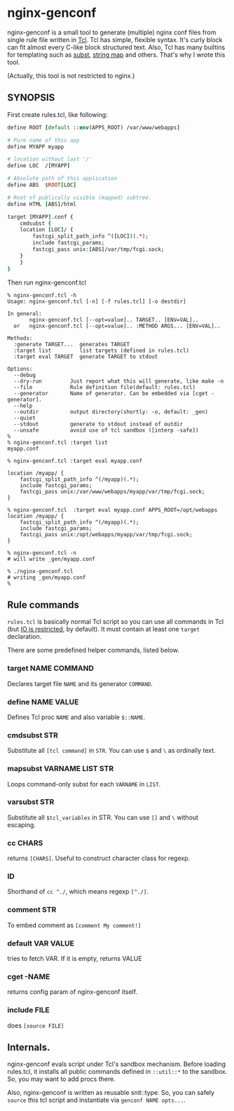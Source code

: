 nginx-genconf
=============

nginx-genconf is a small tool to generate (multiple) nginx conf
files from single rule file written in [Tcl].  Tcl has simple,
flexible syntax. It's curly block can fit almost every C-like block
structured text. Also, Tcl has many builtins for templating such as
[subst], [string map] and others. That's why I wrote this tool.

(Actually, this tool is not restricted to nginx.)

SYNOPSIS
--------------------

First create rules.tcl, like following:

```tcl
define ROOT [default ::env(APPS_ROOT) /var/www/webapps]

# Pure name of this app
define MYAPP myapp

# location without last '/'
define LOC  /[MYAPP]

# Absolute path of this application
define ABS  $ROOT[LOC]

# Root of publically visible (mapped) subtree.
define HTML [ABS]/html

target [MYAPP].conf {
    cmdsubst {
	location [LOC]/ {
	    fastcgi_split_path_info ^([LOC])(.*);
	    include fastcgi_params;
	    fastcgi_pass unix:[ABS]/var/tmp/fcgi.sock;
	}
    }
}
```

Then run nginx-genconf.tcl


```
% nginx-genconf.tcl -h
Usage: nginx-genconf.tcl [-n] [-f rules.tcl] [-o destdir]

In general:
       nginx-genconf.tcl [--opt=value].. TARGET.. [ENV=VAL]..
  or   nginx-genconf.tcl [--opt=value].. :METHOD ARGS... [ENV=VAL]..

Methods:
  :generate TARGET...  generates TARGET
  :target list         list targets (defined in rules.tcl)
  :target eval TARGET  generate TARGET to stdout

Options:
  --debug
  --dry-run         Just report what this will generate, like make -n
  --file            Rule definition file(default: rules.tcl)
  --generator       Name of generator. Can be embedded via [cget -generator].
  --help
  --outdir          output directory(shortly: -o, default: _gen)
  --quiet
  --stdout          generate to stdout instead of outdir
  --unsafe          avoid use of tcl sandbox ([interp -safe])
%
% nginx-genconf.tcl :target list
myapp.conf

% nginx-genconf.tcl :target eval myapp.conf

location /myapp/ {
    fastcgi_split_path_info ^(/myapp)(.*);
    include fastcgi_params;
    fastcgi_pass unix:/var/www/webapps/myapp/var/tmp/fcgi.sock;
}

% nginx-genconf.tcl  :target eval myapp.conf APPS_ROOT=/opt/webapps
location /myapp/ {
    fastcgi_split_path_info ^(/myapp)(.*);
    include fastcgi_params;
    fastcgi_pass unix:/opt/webapps/myapp/var/tmp/fcgi.sock;
}
 
% nginx-genconf.tcl -n
# will write _gen/myapp.conf

% ./nginx-genconf.tcl
# writing _gen/myapp.conf
%
```

Rule commands
--------------------

`rules.tcl` is basically normal Tcl script 
so you can use all commands in Tcl (but [IO is restricted][safe], by default).
It must contain at least one `target` declaration.

There are some predefined helper commands, listed below.

### target NAME COMMAND

Declares target file `NAME` and its generator `COMMAND`.

### define NAME VALUE

Defines Tcl proc `NAME` and also variable `$::NAME`.

### cmdsubst STR

Substitute all `[tcl command]` in `STR`.
You can use `$` and `\` as ordinally text.

### mapsubst VARNAME LIST STR

Loops command-only subst for each `VARNAME` in `LIST`.

### varsubst STR

Substitute all `$tcl_variables` in STR.
You can use `[]` and `\` without escaping.

### cc CHARS

returns `[CHARS]`. Useful to construct character class for regexp.

### ID

Shorthand of `cc ^./`, which means regexp `[^./]`.

### comment STR

To embed comment as `[comment My comment!]`

### default VAR VALUE

tries to fetch VAR. If it is empty, returns VALUE

### cget -NAME

returns config param of nginx-genconf itself.

### include FILE

does `[source FILE]`


Internals.
--------------------

nginx-genconf evals script under Tcl's sandbox mechanism.
Before loading rules.tcl, it installs all public commands defined in `::util::*`
to the sandbox. So, you may want to add procs there.

Also, nginx-genconf is written as reusable snit::type. 
So, you can safely `source` this tcl script and instantiate via
`genconf NAME opts...`.


[Tcl]:http://www.tcl.tk/
[subst]:http://www.tcl.tk/man/tcl/TclCmd/subst.htm
[string map]:http://www.tcl.tk/man/tcl/TclCmd/string.htm#M33
[safe]:http://www.tcl.tk/man/tcl/TclCmd/interp.htm#M44
